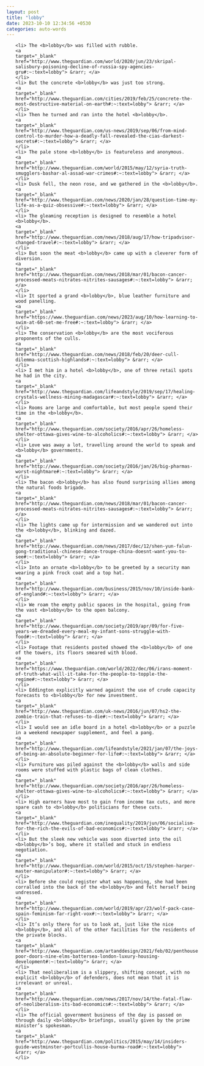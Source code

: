 ```yaml
---
layout: post
title: "lobby"
date: 2023-10-10 12:34:56 +0530
categories: auto-words
---
```

<ol>

    <li> The <b>lobby</b> was filled with rubble.
    <a 
    target="_blank" 
    href="http://www.theguardian.com/world/2020/jun/23/skripal-salisbury-poisoning-decline-of-russia-spy-agencies-gru#:~:text=lobby"> &rarr; </a>
    </li>
    <li> But the concrete <b>lobby</b> was just too strong.
    <a 
    target="_blank" 
    href="http://www.theguardian.com/cities/2019/feb/25/concrete-the-most-destructive-material-on-earth#:~:text=lobby"> &rarr; </a>
    </li>
    <li> Then he turned and ran into the hotel <b>lobby</b>.
    <a 
    target="_blank" 
    href="http://www.theguardian.com/us-news/2019/sep/06/from-mind-control-to-murder-how-a-deadly-fall-revealed-the-cias-darkest-secrets#:~:text=lobby"> &rarr; </a>
    </li>
    <li> The pale stone <b>lobby</b> is featureless and anonymous.
    <a 
    target="_blank" 
    href="http://www.theguardian.com/world/2015/may/12/syria-truth-smugglers-bashar-al-assad-war-crimes#:~:text=lobby"> &rarr; </a>
    </li>
    <li> Dusk fell, the neon rose, and we gathered in the <b>lobby</b>.
    <a 
    target="_blank" 
    href="http://www.theguardian.com/news/2020/jan/28/question-time-my-life-as-a-quiz-obsessive#:~:text=lobby"> &rarr; </a>
    </li>
    <li> The gleaming reception is designed to resemble a hotel <b>lobby</b>.
    <a 
    target="_blank" 
    href="http://www.theguardian.com/news/2018/aug/17/how-tripadvisor-changed-travel#:~:text=lobby"> &rarr; </a>
    </li>
    <li> But soon the meat <b>lobby</b> came up with a cleverer form of diversion.
    <a 
    target="_blank" 
    href="http://www.theguardian.com/news/2018/mar/01/bacon-cancer-processed-meats-nitrates-nitrites-sausages#:~:text=lobby"> &rarr; </a>
    </li>
    <li> It sported a grand <b>lobby</b>, blue leather furniture and wood panelling.
    <a 
    target="_blank" 
    href="https://www.theguardian.com/news/2023/aug/10/how-learning-to-swim-at-60-set-me-free#:~:text=lobby"> &rarr; </a>
    </li>
    <li> The conservation <b>lobby</b> are the most vociferous proponents of the culls.
    <a 
    target="_blank" 
    href="http://www.theguardian.com/news/2018/feb/20/deer-cull-dilemma-scottish-highlands#:~:text=lobby"> &rarr; </a>
    </li>
    <li> I met him in a hotel <b>lobby</b>, one of three retail spots he had in the city.
    <a 
    target="_blank" 
    href="http://www.theguardian.com/lifeandstyle/2019/sep/17/healing-crystals-wellness-mining-madagascar#:~:text=lobby"> &rarr; </a>
    </li>
    <li> Rooms are large and comfortable, but most people spend their time in the <b>lobby</b>.
    <a 
    target="_blank" 
    href="http://www.theguardian.com/society/2016/apr/26/homeless-shelter-ottawa-gives-wine-to-alcoholics#:~:text=lobby"> &rarr; </a>
    </li>
    <li> Love was away a lot, travelling around the world to speak and <b>lobby</b> governments.
    <a 
    target="_blank" 
    href="http://www.theguardian.com/society/2016/jan/26/big-pharmas-worst-nightmare#:~:text=lobby"> &rarr; </a>
    </li>
    <li> The bacon <b>lobby</b> has also found surprising allies among the natural foods brigade.
    <a 
    target="_blank" 
    href="http://www.theguardian.com/news/2018/mar/01/bacon-cancer-processed-meats-nitrates-nitrites-sausages#:~:text=lobby"> &rarr; </a>
    </li>
    <li> The lights came up for intermission and we wandered out into the <b>lobby</b>, blinking and dazed.
    <a 
    target="_blank" 
    href="http://www.theguardian.com/news/2017/dec/12/shen-yun-falun-gong-traditional-chinese-dance-troupe-china-doesnt-want-you-to-see#:~:text=lobby"> &rarr; </a>
    </li>
    <li> Into an ornate <b>lobby</b> to be greeted by a security man wearing a pink frock coat and a top hat.
    <a 
    target="_blank" 
    href="http://www.theguardian.com/business/2015/nov/10/inside-bank-of-england#:~:text=lobby"> &rarr; </a>
    </li>
    <li> We roam the empty public spaces in the hospital, going from the vast <b>lobby</b> to the open balcony.
    <a 
    target="_blank" 
    href="http://www.theguardian.com/society/2019/apr/09/for-five-years-we-dreaded-every-meal-my-infant-sons-struggle-with-food#:~:text=lobby"> &rarr; </a>
    </li>
    <li> Footage that residents posted showed the <b>lobby</b> of one of the towers, its floors smeared with blood.
    <a 
    target="_blank" 
    href="https://www.theguardian.com/world/2022/dec/06/irans-moment-of-truth-what-will-it-take-for-the-people-to-topple-the-regime#:~:text=lobby"> &rarr; </a>
    </li>
    <li> Eddington explicitly warned against the use of crude capacity forecasts to <b>lobby</b> for new investment.
    <a 
    target="_blank" 
    href="http://www.theguardian.com/uk-news/2016/jun/07/hs2-the-zombie-train-that-refuses-to-die#:~:text=lobby"> &rarr; </a>
    </li>
    <li> I would see an idle board in a hotel <b>lobby</b> or a puzzle in a weekend newspaper supplement, and feel a pang.
    <a 
    target="_blank" 
    href="http://www.theguardian.com/lifeandstyle/2021/jan/07/the-joys-of-being-an-absolute-beginner-for-life#:~:text=lobby"> &rarr; </a>
    </li>
    <li> Furniture was piled against the <b>lobby</b> walls and side rooms were stuffed with plastic bags of clean clothes.
    <a 
    target="_blank" 
    href="http://www.theguardian.com/society/2016/apr/26/homeless-shelter-ottawa-gives-wine-to-alcoholics#:~:text=lobby"> &rarr; </a>
    </li>
    <li> High earners have most to gain from income tax cuts, and more spare cash to <b>lobby</b> politicians for these cuts.
    <a 
    target="_blank" 
    href="http://www.theguardian.com/inequality/2019/jun/06/socialism-for-the-rich-the-evils-of-bad-economics#:~:text=lobby"> &rarr; </a>
    </li>
    <li> But the sleek new vehicle was soon diverted into the oil <b>lobby</b>’s bog, where it stalled and stuck in endless negotiation.
    <a 
    target="_blank" 
    href="http://www.theguardian.com/world/2015/oct/15/stephen-harper-master-manipulator#:~:text=lobby"> &rarr; </a>
    </li>
    <li> Before she could register what was happening, she had been corralled into the back of the <b>lobby</b> and felt herself being undressed.
    <a 
    target="_blank" 
    href="http://www.theguardian.com/world/2019/apr/23/wolf-pack-case-spain-feminism-far-right-vox#:~:text=lobby"> &rarr; </a>
    </li>
    <li> It’s only there for us to look at, just like the nice <b>lobby</b>, and all of the other facilities for the residents of the private blocks.
    <a 
    target="_blank" 
    href="http://www.theguardian.com/artanddesign/2021/feb/02/penthouses-poor-doors-nine-elms-battersea-london-luxury-housing-development#:~:text=lobby"> &rarr; </a>
    </li>
    <li> That neoliberalism is a slippery, shifting concept, with no explicit <b>lobby</b> of defenders, does not mean that it is irrelevant or unreal.
    <a 
    target="_blank" 
    href="http://www.theguardian.com/news/2017/nov/14/the-fatal-flaw-of-neoliberalism-its-bad-economics#:~:text=lobby"> &rarr; </a>
    </li>
    <li> The official government business of the day is passed on through daily <b>lobby</b> briefings, usually given by the prime minister’s spokesman.
    <a 
    target="_blank" 
    href="http://www.theguardian.com/politics/2015/may/14/insiders-guide-westminster-portcullis-house-burma-road#:~:text=lobby"> &rarr; </a>
    </li>